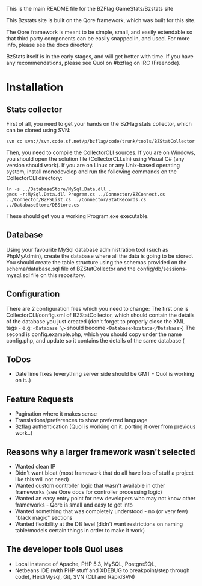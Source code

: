 This is the main README file for the BZFlag GameStats/Bzstats site

This Bzstats site is built on the Qore framework, which was built for this site.

The Qore framework is meant to be simple, small, and easily extendable so that third party
components can be easily snapped in, and used. For more info, please see the docs directory.

BzStats itself is in the early stages, and will get better with time. 
If you have any recommendations, please see Quol on #bzflag on IRC (Freenode).

Installation
=====

Stats collector
-----
First of all, you need to get your hands on the BZFlag stats collector, which can be cloned using SVN:

    svn co svn://svn.code.sf.net/p/bzflag/code/trunk/tools/BZStatCollector
  
Then, you need to compile the CollectorCLI sources.
If you are on Windows, you should open the solution file (CollectorCLI.sln) using Visual C# (any version should work).
If you are on Linux or any Unix-based operating system, install monodevelop and run the following commands on the CollectorCLI directory:

    ln -s ../DatabaseStore/MySql.Data.dll .
	gmcs -r:MySql.Data.dll Program.cs ../Connector/BZConnect.cs ../Connector/BZFSList.cs ../Connector/StatRecords.cs ../DatabaseStore/DBStore.cs

These should get you a working Program.exe executable.

Database
-----
Using your favourite MySql database administration tool (such as PhpMyAdmin), create the database where all the data is going to be stored.
You should create the table structure using the schemas provided on the schema/database.sql file of BZStatCollector and the config/db/sessions-mysql.sql file on this repository.

Configuration
-----
There are 2 configuration files which you need to change:
The first one is CollectorCLI/config.xml of BZStatCollector, which should contain the details of the database you just created (don't forget to properly close the XML tags - e.g: `<Database \>` should become `<Database>bzstats</Database>`)
The second is config.example.php, which you should copy under the name config.php, and update so it contains the details of the same database (

ToDos
-----
* DateTime fixes (everything server side should be GMT - Quol is working on it..)

Feature Requests
-----
* Pagination where it makes sense
* Translations/preferences to show preferred language
* Bzflag authentication (Quol is working on it..porting it over from previous work..)

Reasons why a larger framework wasn't selected
-----
* Wanted clean IP
* Didn't want bloat (most framework that do all have lots of stuff a project like this will not need)
* Wanted custom controller logic that wasn't available in other frameworks (see Qore docs for controller processing logic)
* Wanted an easy entry point for new developers who may not know other frameworks - Qore is small and easy to get into
* Wanted something that was completely understood - no (or very few) "black magic" sections
* Wanted flexibility at the DB level (didn't want restrictions on naming table/models certain things in order to make it work)

The developer tools Quol uses
-----
* Local instance of Apache, PHP 5.3, MySQL, PostgreSQL, 
* Netbeans IDE (with PHP stuff and XDEBUG to breakpoint/step through code), HeidiMysql, Git, SVN (CLI and RapidSVN)
